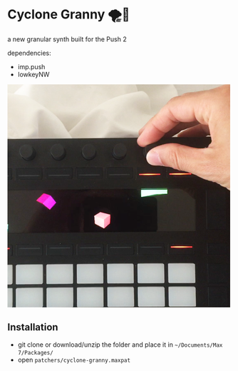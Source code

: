 # Cyclone Granny 🌪👵

a new granular synth built for the Push 2

dependencies:
- imp.push
- lowkeyNW

![alt text][CycloneImage]

[CycloneImage]: https://github.com/philipkobernik/cyclone-granny/raw/master/icon.png "Cyclone Granny in action"

## Installation

- git clone or download/unzip the folder and place it in `~/Documents/Max 7/Packages/`
- open `patchers/cyclone-granny.maxpat`
